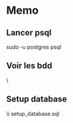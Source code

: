 # Memo
## Lancer psql
sudo -u postgres psql

## Voir les bdd
\

## Setup database
\i setup_database.sql